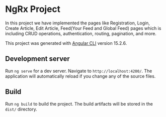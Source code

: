 # NgRx Project

In this project we have implemented the pages like Registration, Login, Create Article, Edit Article, Feed(Your Feed and Global Feed) pages which is including CRUD operations, authentication, routing, pagination, and more.

This project was generated with [Angular CLI](https://github.com/angular/angular-cli) version 15.2.6.

## Development server

Run `ng serve` for a dev server. Navigate to `http://localhost:4200/`. The application will automatically reload if you change any of the source files.

## Build

Run `ng build` to build the project. The build artifacts will be stored in the `dist/` directory.


